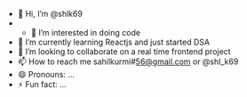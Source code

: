 - 👋 Hi, I’m @shlk69
- - 👀 I’m interested in doing code
- 🌱 I’m currently learning Reactjs and just started DSA
- 💞️ I’m looking to collaborate on a real time frontend project
- 📫 How to reach me sahilkurmi#56@gmail.com or @shl_k69
- 😄 Pronouns: ...
- ⚡ Fun fact: ...

<!---
shlk69/shlk69 is a ✨ special ✨ repository because its `README.md` (this file) appears on your GitHub profile.
You can click the Preview link to take a look at your changes.
--->
